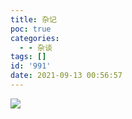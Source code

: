 ```yaml
---
title: 杂记
poc: true
categories:
  - - 杂谈
tags: []
id: '991'
date: 2021-09-13 00:56:57
---
```


![](https://raw.githubusercontent.com/Valkierja/ALLPIC/main/img/202303172158991.png)